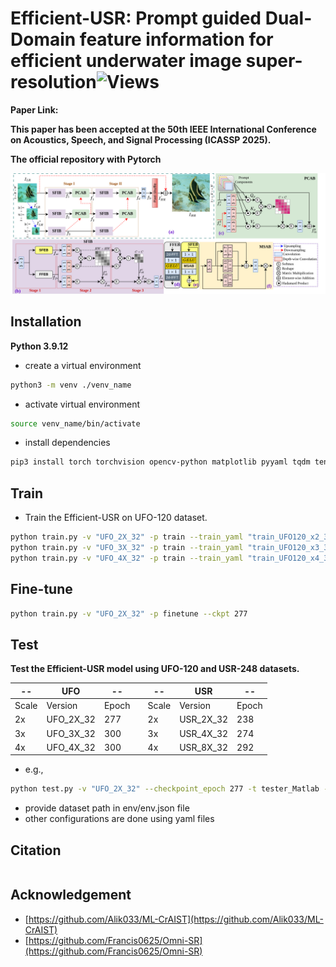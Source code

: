 # Efficient-USR: Prompt guided Dual-Domain feature information for efficient underwater image super-resolution![Views](https://komarev.com/ghpvc/?username=Alik033)

**Paper Link:**

**This paper has been accepted at the 50th IEEE International Conference on Acoustics, Speech, and Signal Processing (ICASSP 2025).**

**The official repository with Pytorch**

![Block](Efficient_USR.png)

## Installation

**Python 3.9.12**

- create a virtual environment
``` bash
python3 -m venv ./venv_name
```

- activate virtual environment
``` bash
source venv_name/bin/activate
```

- install dependencies  
``` bash
pip3 install torch torchvision opencv-python matplotlib pyyaml tqdm tensorboardX tensorboard einops thop
```

## Train  
- Train the Efficient-USR on UFO-120 dataset.
``` bash
python train.py -v "UFO_2X_32" -p train --train_yaml "train_UFO120_x2_32.yaml"
python train.py -v "UFO_3X_32" -p train --train_yaml "train_UFO120_x3_32.yaml"
python train.py -v "UFO_4X_32" -p train --train_yaml "train_UFO120_x4_32.yaml"
```

## Fine-tune  
``` bash
python train.py -v "UFO_2X_32" -p finetune --ckpt 277
```

## Test
**Test the Efficient-USR model using UFO-120 and USR-248 datasets.**

-- | UFO | --  |  | -- | USR | --
--- | --- | --- | --- | --- | --- | ---
Scale | Version | Epoch | |Scale | Version | Epoch
2x | UFO_2X_32 | 277 | |2x | USR_2X_32 | 238
3x | UFO_3X_32 | 300 | |3x | USR_4X_32 | 274
4x | UFO_4X_32 | 300 | |4x | USR_8X_32 | 292

- e.g.,
``` bash
python test.py -v "UFO_2X_32" --checkpoint_epoch 277 -t tester_Matlab --test_dataset_name "UFO-120"
```
- provide dataset path in env/env.json file  
- other configurations are done using yaml files
## Citation
```

```
## Acknowledgement
- [https://github.com/Alik033/ML-CrAIST](https://github.com/Alik033/ML-CrAIST)
- [https://github.com/Francis0625/Omni-SR](https://github.com/Francis0625/Omni-SR)
